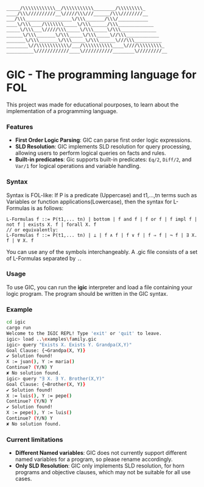 ```
_____/\\\\\\\\\\\\__/\\\\\\\\\\\________/\\\\\\\\\_
____/\\\//////////__\/////\\\///______/\\\////////__
___/\\\_________________\/\\\_______/\\\/___________
____\/\\\____/\\\\\\\_____\/\\\______/\\\_____________
_____\/\\\___\/////\\\_____\/\\\_____\/\\\_____________
______\/\\\_______\/\\\_____\/\\\_____\//\\\____________
_______\/\\\_______\/\\\_____\/\\\______\///\\\__________
________\//\\\\\\\\\\\\/___/\\\\\\\\\\\____\////\\\\\\\\\_
__________\////////////____\///////////________\/////////__

```

# GIC - The programming language for FOL

This project was made for educational pourposes, to learn about the implementation of a programming language.

### Features

- **First Order Logic Parsing**: GIC can parse first order logic expressions.
- **SLD Resolution**: GIC implements SLD resolution for query processing, allowing users to perform logical queries on facts and rules.
- **Built-in predicates**: Gic supports built-in predicates: `Eq/2`, `Diff/2`, and `Var/1` for logical operations and variable handling.

### Syntax

Syntax is FOL-like: If P is a predicate (Uppercase) and t1,...,tn terms such as Variables or function applications(Lowercase), then the syntax for L-Formulas is as follows:

```
L-Formulas f ::= P(t1,... tn) | bottom | f and f | f or f | f impl f | not f | exists X. f | forall X. f
// or equivalently:
L-Formulas f ::= P(t1,... tn) | ⊥ | f ∧ f | f ∨ f | f ⇒ f | ¬ f | ∃ X. f | ∀ X. f

```

You can use any of the symbols interchangeably.
A .gic file consists of a set of L-Formulas separated by `.`.

### Usage

To use GIC, you can run the **igic** interpreter and load a file containing your logic program. The program should be written in the GIC syntax.

### Example

```bash
cd igic
cargo run
Welcome to the IGIC REPL! Type 'exit' or 'quit' to leave.
igic> load ..\examples\family.gic
igic> query "Exists X. Exists Y. Grandpa(X,Y)"
Goal Clause: {¬Grandpa(X, Y)}
✔ Solution found!
X := juan(), Y := maria()
Continue? (Y/N) Y
✘ No solution found.
igic> query "∃ X. ∃ Y. Brother(X,Y)"
Goal Clause: {¬Brother(X, Y)}
✔ Solution found!
X := luis(), Y := pepe()
Continue? (Y/N) Y
✔ Solution found!
X := pepe(), Y := luis()
Continue? (Y/N) Y
✘ No solution found.
```

### Current limitations

- **Different Named variables**: GIC does not currently support different named variables for a program, so please rename accordingly.
- **Only SLD Resolution**: GIC only implements SLD resolution, for horn programs and objective clauses, which may not be suitable for all use cases.
